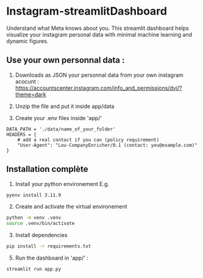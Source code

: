 # Instagram-streamlitDashboard
Understand what Meta knows about you. This streamlit dashboard helps visualize your instagram personal data with minimal machine learning and dynamic figures.

## Use your own personnal data :
1. Downloads as JSON your personnal data from your own instagram acocunt : https://accountscenter.instagram.com/info_and_permissions/dyi/?theme=dark

2. Unzip the file and put it inside app/data

3. Create your .env files inside 'app/'

```.env
DATA_PATH = './data/name_of_your_folder'
HEADERS = {
    # add a real contact if you can (policy requirement)
    "User-Agent": "Lou-CompanyEnricher/0.1 (contact: you@example.com)"
}
```

## Installation complète
1. Install your python environement
E.g.
```bash
pyenv install 3.11.9
```

2. Create and activate the virtual environement

```bash
python -m venv .venv
source .venv/bin/activate
```

3. Install dependencies

```bash
pip install -r requirements.txt
```

5. Run the dashboard in 'app/' :

```bash
streamlit run app.py
```